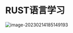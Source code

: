 # RUST语言学习

![image-20230214185149193](C:\Users\houqi\AppData\Roaming\Typora\typora-user-images\image-20230214185149193.png)